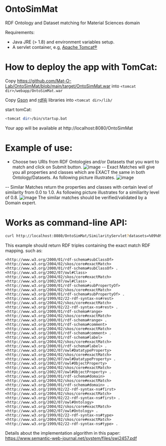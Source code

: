 # OntoSimMat
RDF Ontology and Dataset matching for Material Sciences domain

Requirements:
- Java JRE (> 1.8) and environment variables setup.
- A servlet container, e.g, [Apache Tomcat®](https://tomcat.apache.org/)

# How to deploy the app with TomCat:
Copy https://github.com/Mat-O-Lab/OntoSimMat/blob/main/target/OntoSimMat.war into ```<tomcat dir>/webapp/OntoSimMat.war```

Copy [Gson](https://jar-download.com/artifacts/com.google.code.gson/gson/2.8.2/source-code) and [rdf4j](https://rdf4j.org/download/) libraries into ```<tomcat dir>/lib/```

start tomCat:
```bash
<tomcat dir>/bin/startup.bat
```

Your app will be available at http://localhost:8080/OntoSimMat

# Example of use:
- Choose two URIs from RDF Ontologies and/or Datasets that you want to match and click on Submit button.
![image](https://user-images.githubusercontent.com/9248325/220658283-b3a6c244-1713-44c9-9dd2-f56fd37198fc.png)
-- Exact Matches will give you all properties and classes which are EXACT the same in both Ontology/Datasets. As following picture illustrates.
![image](https://user-images.githubusercontent.com/9248325/220660020-a4240132-04be-4269-ba1a-082967216bd1.png)

-- Similar Matches return the properties and classes with certain level of similarity from 0.0 to 1.0. As following picture illustrates for a similiarity level of 0.8.
![image](https://user-images.githubusercontent.com/9248325/220660472-30cddbff-6fad-4efe-a774-84fc27fef001.png)
The similar matches should be verified/validated by a Domain expert.

# Works as command-line API:
```bash
curl http://localhost:8080/OntoSimMat/SimilarityServlet?datasets=%09%09%09https%3A%2F%2Fgithub.com%2FMat-O-Lab%2FOntoSimMat%2Fraw%2Fmain%2Fbuild%2Fclasses%2Fcom%2Frelod%2Fservlet%2FontoConcreteSource.owl%2C+%0D%0A%09%09%09https%3A%2F%2Fgithub.com%2FMat-O-Lab%2FOntoSimMat%2Fraw%2Fmain%2Fbuild%2Fclasses%2Fcom%2Frelod%2Fservlet%2Fpmdco_core.ttl%0D%0A%09%09%09&opt=exact&simlevel=0.7&rdf=rdf
```
This example should return RDF triples containing the exact match RDF mapping.
such as:
```
<http://www.w3.org/2000/01/rdf-schema#subClassOf> <http://www.w3.org/2004/02/skos/core#exactMatch> <http://www.w3.org/2000/01/rdf-schema#subClassOf> .
<http://www.w3.org/2002/07/owl#Class> <http://www.w3.org/2004/02/skos/core#exactMatch> <http://www.w3.org/2002/07/owl#Class> .
<http://www.w3.org/2000/01/rdf-schema#subPropertyOf> <http://www.w3.org/2004/02/skos/core#exactMatch> <http://www.w3.org/2000/01/rdf-schema#subPropertyOf> .
<http://www.w3.org/1999/02/22-rdf-syntax-ns#rest> <http://www.w3.org/2004/02/skos/core#exactMatch> <http://www.w3.org/1999/02/22-rdf-syntax-ns#rest> .
<http://www.w3.org/2000/01/rdf-schema#range> <http://www.w3.org/2004/02/skos/core#exactMatch> <http://www.w3.org/2000/01/rdf-schema#range> .
<http://www.w3.org/2000/01/rdf-schema#comment> <http://www.w3.org/2004/02/skos/core#exactMatch> <http://www.w3.org/2000/01/rdf-schema#comment> .
<http://www.w3.org/2000/01/rdf-schema#label> <http://www.w3.org/2004/02/skos/core#exactMatch> <http://www.w3.org/2000/01/rdf-schema#label> .
<http://www.w3.org/2002/07/owl#DatatypeProperty> <http://www.w3.org/2004/02/skos/core#exactMatch> <http://www.w3.org/2002/07/owl#DatatypeProperty> .
<http://www.w3.org/2002/07/owl#ObjectProperty> <http://www.w3.org/2004/02/skos/core#exactMatch> <http://www.w3.org/2002/07/owl#ObjectProperty> .
<http://www.w3.org/2000/01/rdf-schema#domain> <http://www.w3.org/2004/02/skos/core#exactMatch> <http://www.w3.org/2000/01/rdf-schema#domain> .
<http://www.w3.org/1999/02/22-rdf-syntax-ns#first> <http://www.w3.org/2004/02/skos/core#exactMatch> <http://www.w3.org/1999/02/22-rdf-syntax-ns#first> .
<http://www.w3.org/2002/07/owl#Ontology> <http://www.w3.org/2004/02/skos/core#exactMatch> <http://www.w3.org/2002/07/owl#Ontology> .
<http://www.w3.org/1999/02/22-rdf-syntax-ns#type> <http://www.w3.org/2004/02/skos/core#exactMatch> <http://www.w3.org/1999/02/22-rdf-syntax-ns#type> .
```



Details about the implementation algorithm in this paper:
https://www.semantic-web-journal.net/system/files/swj2457.pdf
